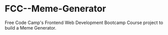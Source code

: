 # FCC--Meme-Generator
 Free Code Camp's Frontend Web Development Bootcamp Course project to build a Meme Generator.
